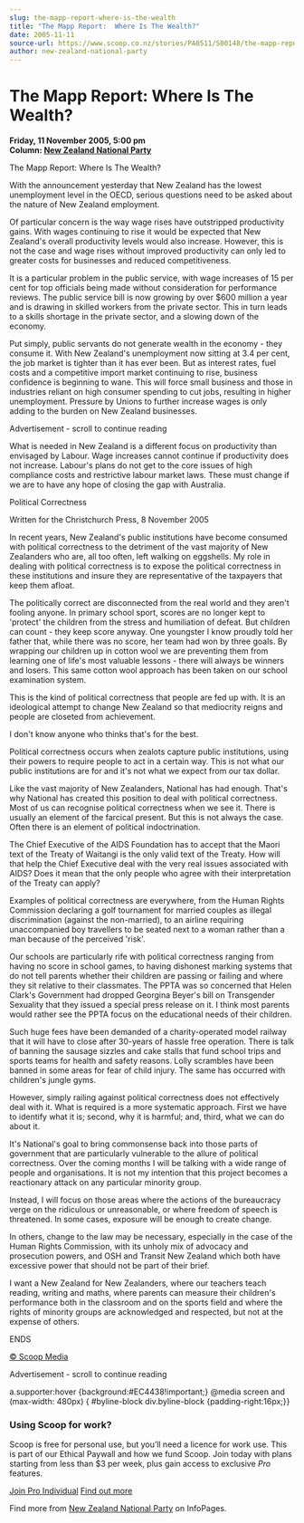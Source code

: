 ```yaml
---
slug: the-mapp-report-where-is-the-wealth
title: "The Mapp Report:  Where Is The Wealth?"
date: 2005-11-11
source-url: https://www.scoop.co.nz/stories/PA0511/S00148/the-mapp-report-where-is-the-wealth.htm
author: new-zealand-national-party
---
```

The Mapp Report: Where Is The Wealth?
=====================================

**Friday, 11 November 2005, 5:00 pm**  
**Column: [New Zealand National Party](https://info.scoop.co.nz/New_Zealand_National_Party)**

The Mapp Report: Where Is The Wealth?

With the announcement yesterday that New Zealand has the lowest unemployment level in the OECD, serious questions need to be asked about the nature of New Zealand employment.

Of particular concern is the way wage rises have outstripped productivity gains. With wages continuing to rise it would be expected that New Zealand's overall productivity levels would also increase. However, this is not the case and wage rises without improved productivity can only led to greater costs for businesses and reduced competitiveness.

It is a particular problem in the public service, with wage increases of 15 per cent for top officials being made without consideration for performance reviews. The public service bill is now growing by over $600 million a year and is drawing in skilled workers from the private sector. This in turn leads to a skills shortage in the private sector, and a slowing down of the economy.

Put simply, public servants do not generate wealth in the economy - they consume it. With New Zealand's unemployment now sitting at 3.4 per cent, the job market is tighter than it has ever been. But as interest rates, fuel costs and a competitive import market continuing to rise, business confidence is beginning to wane. This will force small business and those in industries reliant on high consumer spending to cut jobs, resulting in higher unemployment. Pressure by Unions to further increase wages is only adding to the burden on New Zealand businesses.

Advertisement - scroll to continue reading





What is needed in New Zealand is a different focus on productivity than envisaged by Labour. Wage increases cannot continue if productivity does not increase. Labour's plans do not get to the core issues of high compliance costs and restrictive labour market laws. These must change if we are to have any hope of closing the gap with Australia.

Political Correctness

Written for the Christchurch Press, 8 November 2005

In recent years, New Zealand's public institutions have become consumed with political correctness to the detriment of the vast majority of New Zealanders who are, all too often, left walking on eggshells. My role in dealing with political correctness is to expose the political correctness in these institutions and insure they are representative of the taxpayers that keep them afloat.

The politically correct are disconnected from the real world and they aren't fooling anyone. In primary school sport, scores are no longer kept to 'protect' the children from the stress and humiliation of defeat. But children can count - they keep score anyway. One youngster I know proudly told her father that, while there was no score, her team had won by three goals. By wrapping our children up in cotton wool we are preventing them from learning one of life's most valuable lessons - there will always be winners and losers. This same cotton wool approach has been taken on our school examination system.

This is the kind of political correctness that people are fed up with. It is an ideological attempt to change New Zealand so that mediocrity reigns and people are closeted from achievement.

I don't know anyone who thinks that's for the best.

Political correctness occurs when zealots capture public institutions, using their powers to require people to act in a certain way. This is not what our public institutions are for and it's not what we expect from our tax dollar.

Like the vast majority of New Zealanders, National has had enough. That's why National has created this position to deal with political correctness. Most of us can recognise political correctness when we see it. There is usually an element of the farcical present. But this is not always the case. Often there is an element of political indoctrination.

The Chief Executive of the AIDS Foundation has to accept that the Maori text of the Treaty of Waitangi is the only valid text of the Treaty. How will that help the Chief Executive deal with the very real issues associated with AIDS? Does it mean that the only people who agree with their interpretation of the Treaty can apply?

Examples of political correctness are everywhere, from the Human Rights Commission declaring a golf tournament for married couples as illegal discrimination (against the non-married), to an airline requiring unaccompanied boy travellers to be seated next to a woman rather than a man because of the perceived 'risk'.

Our schools are particularly rife with political correctness ranging from having no score in school games, to having dishonest marking systems that do not tell parents whether their children are passing or failing and where they sit relative to their classmates. The PPTA was so concerned that Helen Clark's Government had dropped Georgina Beyer's bill on Transgender Sexuality that they issued a special press release on it. I think most parents would rather see the PPTA focus on the educational needs of their children.

Such huge fees have been demanded of a charity-operated model railway that it will have to close after 30-years of hassle free operation. There is talk of banning the sausage sizzles and cake stalls that fund school trips and sports teams for health and safety reasons. Lolly scrambles have been banned in some areas for fear of child injury. The same has occurred with children's jungle gyms.

However, simply railing against political correctness does not effectively deal with it. What is required is a more systematic approach. First we have to identify what it is; second, why it is harmful; and, third, what we can do about it.

It's National's goal to bring commonsense back into those parts of government that are particularly vulnerable to the allure of political correctness. Over the coming months I will be talking with a wide range of people and organisations. It is not my intention that this project becomes a reactionary attack on any particular minority group.

Instead, I will focus on those areas where the actions of the bureaucracy verge on the ridiculous or unreasonable, or where freedom of speech is threatened. In some cases, exposure will be enough to create change.

In others, change to the law may be necessary, especially in the case of the Human Rights Commission, with its unholy mix of advocacy and prosecution powers, and OSH and Transit New Zealand which both have excessive power that should not be part of their brief.

I want a New Zealand for New Zealanders, where our teachers teach reading, writing and maths, where parents can measure their children's performance both in the classroom and on the sports field and where the rights of minority groups are acknowledged and respected, but not at the expense of others.

ENDS  

[© Scoop Media](http://www.scoop.co.nz/about/terms.html)  

Advertisement - scroll to continue reading



a.supporter:hover {background:#EC4438!important;} @media screen and (max-width: 480px) { #byline-block div.byline-block {padding-right:16px;}}

### Using Scoop for work?

Scoop is free for personal use, but you’ll need a licence for work use. This is part of our Ethical Paywall and how we fund Scoop. Join today with plans starting from less than $3 per week, plus gain access to exclusive _Pro_ features.  
  
[Join Pro Individual](https://pro.scoop.co.nz/Individual/?from=ProIn24) [Find out more](https://pro.scoop.co.nz/using-scoop-for-work/?from=ProIn24)

Find more from [New Zealand National Party](https://info.scoop.co.nz/New_Zealand_National_Party) on InfoPages.
